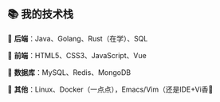 <!---
✨ special ✨ repository.
`README.md` (this file) appears on GitHub profile.
--->

:books: **我的技术栈**
----------

:notebook_with_decorative_cover: **后端**：Java、Golang、Rust（在学）、SQL

:orange_book: **前端**：HTML5、CSS3、JavaScript、Vue

:green_book: **数据库**：MySQL、Redis、MongoDB

:notebook: **其他**：Linux、Docker（一点点），Emacs/Vim（还是IDE+Vi香🤣
